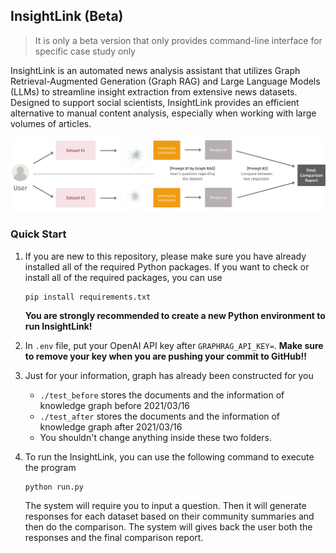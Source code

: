## InsightLink (Beta) 

> It is only a beta version that only provides command-line interface for specific case study only

InsightLink is an automated news analysis assistant that utilizes Graph Retrieval-Augmented Generation (Graph RAG) and Large Language Models (LLMs) to streamline insight extraction from extensive news datasets. Designed to support social scientists, InsightLink provides an efficient alternative to manual content analysis, especially when working with large volumes of articles.

![framework](assets/framework.png)

### Quick Start

1. If you are new to this repository, please make sure you have already installed all of the required Python packages. If you want to check or install all of the required packages, you can use 

   ```
   pip install requirements.txt
   ```

   **You are strongly recommended to create a new Python environment to run InsightLink!**

2. In `.env` file, put your OpenAI API key after `GRAPHRAG_API_KEY=`. **Make sure to remove your key when you are pushing your commit to GitHub!!** 

3. Just for your information, graph has already been constructed for you

   - `./test_before` stores the documents and the information of knowledge graph before 2021/03/16
   - `./test_after` stores the  documents and the information of knowledge graph after 2021/03/16
   - You shouldn't change anything inside these two folders.

4. To run the InsightLink, you can use the following command to execute the program

   ```
   python run.py
   ```

   The system will require you to input a question. Then it will generate responses for each dataset based on their community summaries and then do the comparison. The system will gives back the user both the responses and the final comparison report. 

